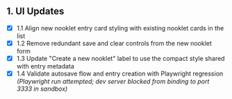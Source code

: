 ## 1. UI Updates
- [x] 1.1 Align new nooklet entry card styling with existing nooklet cards in the list
- [x] 1.2 Remove redundant save and clear controls from the new nooklet form
- [x] 1.3 Update "Create a new nooklet" label to use the compact style shared with entry metadata
- [x] 1.4 Validate autosave flow and entry creation with Playwright regression *(Playwright run attempted; dev server blocked from binding to port 3333 in sandbox)*
